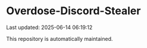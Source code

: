 # Overdose-Discord-Stealer

Last updated: 2025-06-14 06:19:12

This repository is automatically maintained.
